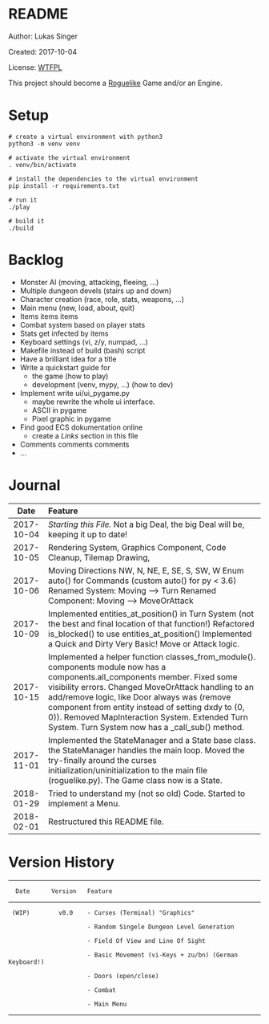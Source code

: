 README
======

Author: Lukas Singer

Created: 2017-10-04

License: [WTFPL](http://www.wtfpl.net/)

This project should become a
[Roguelike](http://en.wikipedia.org/wiki/Roguelike) Game and/or an Engine.

Setup
=====

```
# create a virtual environment with python3
python3 -m venv venv

# activate the virtual environment
. venv/bin/activate

# install the dependencies to the virtual environment
pip install -r requirements.txt

# run it
./play

# build it
./build
```

Backlog
=======

  * Monster AI (moving, attacking, fleeing, ...)
  * Multiple dungeon devels (stairs up and down)
  * Character creation (race, role, stats, weapons, ...)
  * Main menu (new, load, about, quit)
  * Items items items
  * Combat system based on player stats
  * Stats get infected by items
  * Keyboard settings (vi, z/y, numpad, ...)
  * Makefile instead of build (bash) script
  * Have a brilliant idea for a title
  * Write a quickstart guide for
      - the game  (how to play)
      - development (venv, mypy, ...) (how to dev)
  * Implement write ui/ui_pygame.py
      - maybe rewrite the whole ui interface.
      - ASCII in pygame
      - Pixel graphic in pygame
  * Find good ECS dokumentation online
      - create a *Links* section in this file
  * Comments comments comments
  * ...


Journal
=======

  |   Date   |  Feature                                                      |
  |   :--:   |  :--                                                          |
  |2017-10-04| *Starting this File.* Not a big Deal, the big Deal will be, keeping it up to date!|
  |2017-10-05| Rendering System, Graphics Component, Code Cleanup, Tilemap Drawing,|
  |2017-10-06| Moving Directions NW, N, NE, E, SE, S, SW, W Enum auto() for Commands (custom auto() for py < 3.6) Renamed System: Moving --> Turn Renamed Component: Moving --> MoveOrAttack|
  |2017-10-09| Implemented entities_at_position() in Turn System (not the best and final location of that function!) Refactored is_blocked() to use entities_at_position() Implemented a Quick and Dirty Very Basic! Move or Attack logic.|
  |2017-10-15| Implemented a helper function classes_from_module().  components module now has a components.all_components member.  Fixed some visibility errors.  Changed MoveOrAttack handling to an add/remove logic, like Door always was (remove component from entity instead of setting dxdy to (0, 0)).  Removed MapInteraction System. Extended Turn System. Turn System now has a _call_sub() method.|
  |2017-11-01| Implemented the StateManager and a State base class. the StateManager handles the main loop. Moved the try-finally around the curses initialization/uninitialization to the main file (roguelike.py). The Game class now is a State.|
  |2018-01-29| Tried to understand my (not so old) Code. Started to implement a Menu.|
|2018-02-01| Restructured this README file.|



Version History
===============

   ---------- ----------- -----------------------------------------------------
      Date      Version   Feature
   ---------- ----------- -----------------------------------------------------
     (WIP)        v0.0    - Curses (Terminal) "Graphics"

                          - Random Singele Dungeon Level Generation

                          - Field Of View and Line Of Sight

                          - Basic Movement (vi-Keys + zu/bn) (German Keyboard!)

                          - Doors (open/close)

                          - Combat

                          - Main Menu

   ---------- ----------- -----------------------------------------------------



